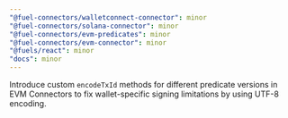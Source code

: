 ```yaml
---
"@fuel-connectors/walletconnect-connector": minor
"@fuel-connectors/solana-connector": minor
"@fuel-connectors/evm-predicates": minor
"@fuel-connectors/evm-connector": minor
"@fuels/react": minor
"docs": minor
---
```


Introduce custom `encodeTxId` methods for different predicate versions in EVM Connectors to fix wallet-specific signing limitations by using UTF-8 encoding.